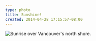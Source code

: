 ```yaml
---
type: photo
title: Sunshine!
created: 2014-04-28 17:15:57-08:00
---
```

![Sunrise over Vancouver's north shore.](/media/images/photos/2014/04/sunrise.jpg)
